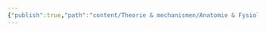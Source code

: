```yaml
---
{"publish":true,"path":"content/Theorie & mechanismen/Anatomie & Fysiologie/Arachnoïd mater.md","permalink":"/content/theorie-and-mechanismen/anatomie-and-fysiologie/arachnoid-mater/","title":"arachnoïd mater","draft":true,"tags":["draft"]}
---
```


